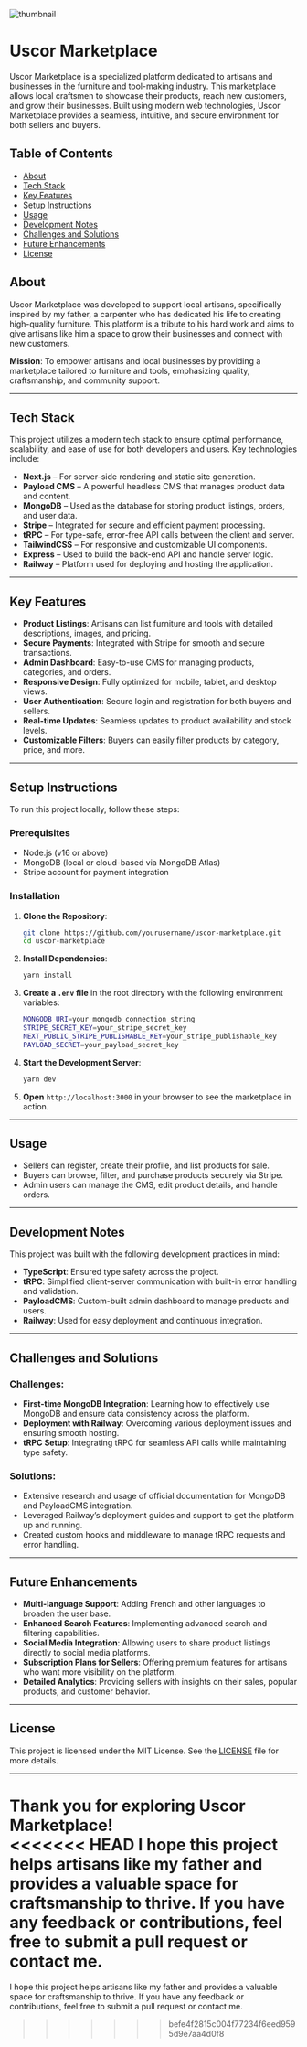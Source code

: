 ![thumbnail](https://github.com/user-attachments/assets/feed4f60-91d5-47c4-87c1-4d268522e9c4)


# **Uscor Marketplace**

Uscor Marketplace is a specialized platform dedicated to artisans and businesses in the furniture and tool-making industry. This marketplace allows local craftsmen to showcase their products, reach new customers, and grow their businesses. Built using modern web technologies, Uscor Marketplace provides a seamless, intuitive, and secure environment for both sellers and buyers.

## **Table of Contents**
- [About](#about)
- [Tech Stack](#tech-stack)
- [Key Features](#key-features)
- [Setup Instructions](#setup-instructions)
- [Usage](#usage)
- [Development Notes](#development-notes)
- [Challenges and Solutions](#challenges-and-solutions)
- [Future Enhancements](#future-enhancements)
- [License](#license)

## **About**
Uscor Marketplace was developed to support local artisans, specifically inspired by my father, a carpenter who has dedicated his life to creating high-quality furniture. This platform is a tribute to his hard work and aims to give artisans like him a space to grow their businesses and connect with new customers.

**Mission**: To empower artisans and local businesses by providing a marketplace tailored to furniture and tools, emphasizing quality, craftsmanship, and community support.

---

## **Tech Stack**
This project utilizes a modern tech stack to ensure optimal performance, scalability, and ease of use for both developers and users. Key technologies include:

- **Next.js** – For server-side rendering and static site generation.
- **Payload CMS** – A powerful headless CMS that manages product data and content.
- **MongoDB** – Used as the database for storing product listings, orders, and user data.
- **Stripe** – Integrated for secure and efficient payment processing.
- **tRPC** – For type-safe, error-free API calls between the client and server.
- **TailwindCSS** – For responsive and customizable UI components.
- **Express** – Used to build the back-end API and handle server logic.
- **Railway** – Platform used for deploying and hosting the application.

---

## **Key Features**
- **Product Listings**: Artisans can list furniture and tools with detailed descriptions, images, and pricing.
- **Secure Payments**: Integrated with Stripe for smooth and secure transactions.
- **Admin Dashboard**: Easy-to-use CMS for managing products, categories, and orders.
- **Responsive Design**: Fully optimized for mobile, tablet, and desktop views.
- **User Authentication**: Secure login and registration for both buyers and sellers.
- **Real-time Updates**: Seamless updates to product availability and stock levels.
- **Customizable Filters**: Buyers can easily filter products by category, price, and more.

---

## **Setup Instructions**

To run this project locally, follow these steps:

### **Prerequisites**
- Node.js (v16 or above)
- MongoDB (local or cloud-based via MongoDB Atlas)
- Stripe account for payment integration

### **Installation**

1. **Clone the Repository**:
   ```bash
   git clone https://github.com/yourusername/uscor-marketplace.git
   cd uscor-marketplace
   ```

2. **Install Dependencies**:
   ```bash
   yarn install
   ```

3. **Create a `.env` file** in the root directory with the following environment variables:
   ```bash
   MONGODB_URI=your_mongodb_connection_string
   STRIPE_SECRET_KEY=your_stripe_secret_key
   NEXT_PUBLIC_STRIPE_PUBLISHABLE_KEY=your_stripe_publishable_key
   PAYLOAD_SECRET=your_payload_secret_key
   ```

4. **Start the Development Server**:
   ```bash
   yarn dev
   ```

5. **Open** `http://localhost:3000` in your browser to see the marketplace in action.

---

## **Usage**

- Sellers can register, create their profile, and list products for sale.
- Buyers can browse, filter, and purchase products securely via Stripe.
- Admin users can manage the CMS, edit product details, and handle orders.

---

## **Development Notes**

This project was built with the following development practices in mind:
- **TypeScript**: Ensured type safety across the project.
- **tRPC**: Simplified client-server communication with built-in error handling and validation.
- **PayloadCMS**: Custom-built admin dashboard to manage products and users.
- **Railway**: Used for easy deployment and continuous integration.

---

## **Challenges and Solutions**

### **Challenges:**
- **First-time MongoDB Integration**: Learning how to effectively use MongoDB and ensure data consistency across the platform.
- **Deployment with Railway**: Overcoming various deployment issues and ensuring smooth hosting.
- **tRPC Setup**: Integrating tRPC for seamless API calls while maintaining type safety.

### **Solutions:**
- Extensive research and usage of official documentation for MongoDB and PayloadCMS integration.
- Leveraged Railway’s deployment guides and support to get the platform up and running.
- Created custom hooks and middleware to manage tRPC requests and error handling.

---

## **Future Enhancements**
- **Multi-language Support**: Adding French and other languages to broaden the user base.
- **Enhanced Search Features**: Implementing advanced search and filtering capabilities.
- **Social Media Integration**: Allowing users to share product listings directly to social media platforms.
- **Subscription Plans for Sellers**: Offering premium features for artisans who want more visibility on the platform.
- **Detailed Analytics**: Providing sellers with insights on their sales, popular products, and customer behavior.

---

## **License**

This project is licensed under the MIT License. See the [LICENSE](LICENSE) file for more details.

---

**Thank you for exploring Uscor Marketplace!**  
<<<<<<< HEAD
I hope this project helps artisans like my father and provides a valuable space for craftsmanship to thrive. If you have any feedback or contributions, feel free to submit a pull request or contact me.
=======
I hope this project helps artisans like my father and provides a valuable space for craftsmanship to thrive. If you have any feedback or contributions, feel free to submit a pull request or contact me.
>>>>>>> befe4f2815c004f77234f6eed9595d9e7aa4d0f8
